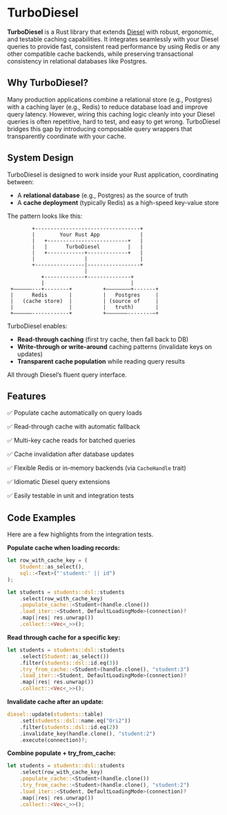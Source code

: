 # TurboDiesel

**TurboDiesel** is a Rust library that extends [Diesel](https://diesel.rs) with robust, ergonomic, and testable caching capabilities. It integrates seamlessly with your Diesel queries to provide fast, consistent read performance by using Redis or any other compatible cache backends, while preserving transactional consistency in relational databases like Postgres.

## Why TurboDiesel?

Many production applications combine a relational store (e.g., Postgres) with a caching layer (e.g., Redis) to reduce database load and improve query latency. However, wiring this caching logic cleanly into your Diesel queries is often repetitive, hard to test, and easy to get wrong. TurboDiesel bridges this gap by introducing composable query wrappers that transparently coordinate with your cache.

## System Design

TurboDiesel is designed to work inside your Rust application, coordinating between:

- A **relational database** (e.g., Postgres) as the source of truth
- A **cache deployment** (typically Redis) as a high-speed key-value store

The pattern looks like this:

            +----------------------------------+
            |        Your Rust App             |
            |   +--------------------------+   |
            |   |      TurboDiesel         |   |
            |   +------------+-------------+   |
            |                |                 |
            +----------------|-----------------+
                             |
               +-------------+--------------+
               |                            |
     +——————---+--------+          +––––––––+-------+
     |      Redis       |          |   Postgres     |
     |   (cache store)  |          | (source of     |
     |                  |          |   truth)       |
     +——————------------+          +–––––––--------–+

TurboDiesel enables:
- **Read-through caching** (first try cache, then fall back to DB)
- **Write-through or write-around** caching patterns (invalidate keys on updates)
- **Transparent cache population** while reading query results

All through Diesel’s fluent query interface.

## Features

✅ Populate cache automatically on query loads

✅ Read-through cache with automatic fallback

✅ Multi-key cache reads for batched queries

✅ Cache invalidation after database updates

✅ Flexible Redis or in-memory backends (via `CacheHandle` trait)

✅ Idiomatic Diesel query extensions

✅ Easily testable in unit and integration tests

## Code Examples

Here are a few highlights from the integration tests.

**Populate cache when loading records:**

```rust
let row_with_cache_key = (
    Student::as_select(),
    sql::<Text>("'student:' || id")
);

let students = students::dsl::students
    .select(row_with_cache_key)
    .populate_cache::<Student>(handle.clone())
    .load_iter::<Student, DefaultLoadingMode>(connection)?
    .map(|res| res.unwrap())
    .collect::<Vec<_>>();
```

**Read through cache for a specific key:**

```rust
let students = students::dsl::students
    .select(Student::as_select())
    .filter(students::dsl::id.eq(3))
    .try_from_cache::<Student>(handle.clone(), "student:3")
    .load_iter::<Student, DefaultLoadingMode>(connection)?
    .map(|res| res.unwrap())
    .collect::<Vec<_>>();
```

**Invalidate cache after an update:**

```rust
diesel::update(students::table)
    .set(students::dsl::name.eq("Ori2"))
    .filter(students::dsl::id.eq(2))
    .invalidate_key(handle.clone(), "student:2")
    .execute(connection)?;
```

**Combine populate + try_from_cache:**

```rust
let students = students::dsl::students
    .select(row_with_cache_key)
    .populate_cache::<Student>(handle.clone())
    .try_from_cache::<Student>(handle.clone(), "student:2")
    .load_iter::<Student, DefaultLoadingMode>(connection)?
    .map(|res| res.unwrap())
    .collect::<Vec<_>>();
```
